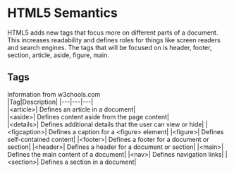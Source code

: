 # HTML5 Semantics

HTML5 adds new tags that focus more on different parts of a document.
This increases readability and defines roles for things like screen readers and search engines.
The tags that will be focused on is header, footer, section, article, aside, figure, main.

## Tags

Information from w3chools.com  
|Tag|Description|
|---|---|---|  
|\<article\>|	Defines an article in a document|  
|\<aside\>|	Defines content aside from the page content|  
|\<details\>|	Defines additional details that the user can view or hide|
|\<figcaption\>|	Defines a caption for a \<figure\> element|
|\<figure\>|	Defines self-contained content|
|\<footer\>|	Defines a footer for a document or section|
|\<header\>|	Defines a header for a document or section|
|\<main\>|	Defines the main content of a document|
|\<nav\>|	Defines navigation links|
|\<section\>|	Defines a section in a document|